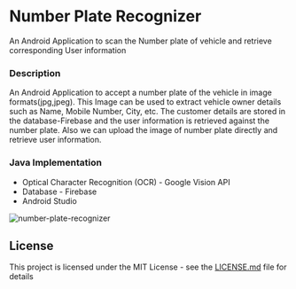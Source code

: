 # Number Plate Recognizer

An Android Application to scan the Number plate of vehicle and retrieve corresponding User information

### Description
An Android Application to accept a number plate of the vehicle in image formats(jpg,jpeg). This Image can be used to extract vehicle owner details such as Name, Mobile Number, City, etc. The customer details are stored in the database-Firebase and the user information is retrieved against the number plate. Also we can upload the image of number plate directly and retrieve user information.

### Java Implementation

* Optical Character Recognition (OCR) - Google Vision API
* Database - Firebase
* Android Studio

![number-plate-recognizer](https://user-images.githubusercontent.com/29205181/50221245-89127780-03ba-11e9-879f-9e1ade4898c5.gif)

## License

This project is licensed under the MIT License - see the [LICENSE.md](LICENSE.md) file for details
